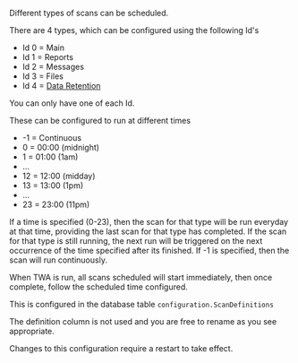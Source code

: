 Different types of scans can be scheduled.

There are 4 types, which can be configured using the following Id's
- Id 0 = Main
- Id 1 = Reports
- Id 2 = Messages
- Id 3 = Files
- Id 4 = [Data Retention](DataRetention.md)

You can only have one of each Id.

These can be configured to run at different times
- -1 = Continuous
- 0 = 00:00 (midnight)
- 1 = 01:00 (1am)
- ...
- 12 = 12:00 (midday)
- 13 = 13:00 (1pm)
- ...
- 23 = 23:00 (11pm)

If a time is specified (0-23), then the scan for that type will be run everyday at that time, providing the last scan for that type has completed. If the scan for that type is still running, the next run will be triggered on the next occurrence of the time specified after its finished.
If -1 is specified, then the scan will run continuously.

When TWA is run, all scans scheduled will start immediately, then once complete, follow the scheduled time configured.

This is configured in the database table `configuration.ScanDefinitions`

The definition column is not used and you are free to rename as you see appropriate.

Changes to this configuration require a restart to take effect.

